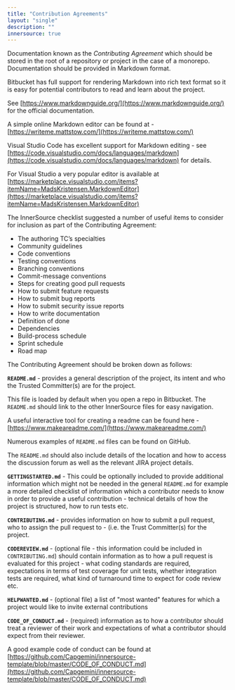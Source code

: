 ```yaml
---
title: "Contribution Agreements"
layout: "single"
description: ""
innersource: true
---
```


Documentation known as the _Contributing Agreement_ which should be stored in the root of a repository or project in the case of a monorepo. Documentation should be provided in Markdown format.

Bitbucket has full support for rendering Markdown into rich text format so it is easy for potential contributors to read and learn about the project.

See [https://www.markdownguide.org/](https://www.markdownguide.org/) for the official documentation.

A simple online Markdown editor can be found at - [https://writeme.mattstow.com/](https://writeme.mattstow.com/)

Visual Studio Code has excellent support for Markdown editing - see [https://code.visualstudio.com/docs/languages/markdown](https://code.visualstudio.com/docs/languages/markdown) for details.

For Visual Studio a very popular editor is available at [https://marketplace.visualstudio.com/items?itemName=MadsKristensen.MarkdownEditor](https://marketplace.visualstudio.com/items?itemName=MadsKristensen.MarkdownEditor)

The InnerSource checklist suggested a number of useful items to consider for inclusion as part of the Contributing Agreement:

- The authoring TC’s specialties
- Community guidelines
- Code conventions
- Testing conventions
- Branching conventions
- Commit-message conventions
- Steps for creating good pull requests
- How to submit feature requests
- How to submit bug reports
- How to submit security issue reports
- How to write documentation
- Definition of done
- Dependencies
- Build-process schedule
- Sprint schedule
- Road map

The Contributing Agreement should be broken down as follows:

**`README.md`** - provides a general description of the project, its intent and who the Trusted Committer(s) are for the project.

This file is loaded by default when you open a repo in Bitbucket. The `README.md` should link to the other InnerSource files for easy navigation.

A useful interactive tool for creating a readme can be found here - [https://www.makeareadme.com/](https://www.makeareadme.com/)

Numerous examples of `README.md` files can be found on GitHub.

The `README.md` should also include details of the location and how to access the discussion forum as well as the relevant JIRA project details.

**`GETTINGSTARTED.md`** - This could be optionally included to provide additional information which might not be needed in the general `README.md` for example a more detailed checklist of information which a contributor needs to know in order to provide a useful contribution - technical details of how the project is structured, how to run tests etc.

**`CONTRIBUTING.md`** - provides information on how to submit a pull request, who to assign the pull request to - (i.e. the Trust Committer(s) for the project.

**`CODEREVIEW.md`** - (optional file - this information could be included in `CONTRIBUTING.md`) should contain information as to how a pull request is evaluated for this project - what coding standards are required, expectations in terms of test coverage for unit tests, whether integration tests are required, what kind of turnaround time to expect for code review etc.

**`HELPWANTED.md`** - (optional file) a list of "most wanted" features for which a project would like to invite external contributions

**`CODE_OF_CONDUCT.md`** - (required) information as to how a contributor should treat a reviewer of their work and expectations of what a contributor should expect from their reviewer.

A good example code of conduct can be found at [https://github.com/Capgemini/innersource-template/blob/master/CODE_OF_CONDUCT.md](https://github.com/Capgemini/innersource-template/blob/master/CODE_OF_CONDUCT.md)

